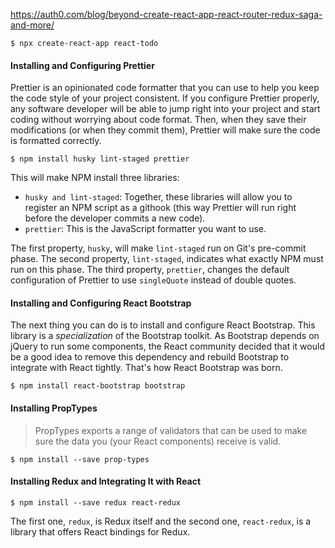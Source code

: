 https://auth0.com/blog/beyond-create-react-app-react-router-redux-saga-and-more/

    $ npx create-react-app react-todo


#### Installing and Configuring Prettier

Prettier is an opinionated code formatter that you can use to help you keep the code style of your project consistent. If you configure Prettier properly, any software developer will be able to jump right into your project and start coding without worrying about code format. Then, when they save their modifications (or when they commit them), Prettier will make sure the code is formatted correctly.

    $ npm install husky lint-staged prettier

This will make NPM install three libraries:

* `husky and lint-staged`: Together, these libraries will allow you to register an NPM script as a githook (this way Prettier will run right before the developer commits a new code).
* `prettier`: This is the JavaScript formatter you want to use.

The first property, `husky`, will make `lint-staged` run on Git's pre-commit phase. The second property, `lint-staged`, indicates what exactly NPM must run on this phase. The third property, `prettier`, changes the default configuration of Prettier to use `singleQuote` instead of double quotes.


#### Installing and Configuring React Bootstrap

The next thing you can do is to install and configure React Bootstrap. This library is a *specialization* of the Bootstrap toolkit. As Bootstrap depends on jQuery to run some components, the React community decided that it would be a good idea to remove this dependency and rebuild Bootstrap to integrate with React tightly. That's how React Bootstrap was born.

    $ npm install react-bootstrap bootstrap


#### Installing PropTypes

> PropTypes exports a range of validators that can be used to make sure the data you (your React components) receive is valid.

    $ npm install --save prop-types


#### Installing Redux and Integrating It with React

    $ npm install --save redux react-redux

The first one, `redux`, is Redux itself and the second one, `react-redux`, is a library that offers React bindings for Redux.






